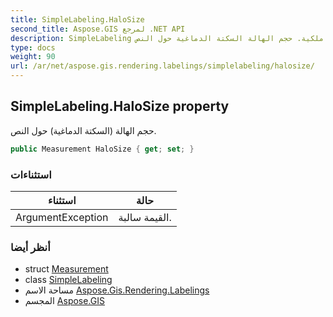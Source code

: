```yaml
---
title: SimpleLabeling.HaloSize
second_title: Aspose.GIS لمرجع .NET API
description: SimpleLabeling ملكية. حجم الهالة السكتة الدماغية حول النص.
type: docs
weight: 90
url: /ar/net/aspose.gis.rendering.labelings/simplelabeling/halosize/
---
```

## SimpleLabeling.HaloSize property

حجم الهالة (السكتة الدماغية) حول النص.

```csharp
public Measurement HaloSize { get; set; }
```

### استثناءات

| استثناء | حالة |
| --- | --- |
| ArgumentException | القيمة سالبة. |

### أنظر أيضا

* struct [Measurement](../../../aspose.gis.rendering/measurement/)
* class [SimpleLabeling](../)
* مساحة الاسم [Aspose.Gis.Rendering.Labelings](../../simplelabeling/)
* المجسم [Aspose.GIS](../../../)


